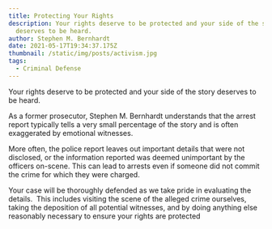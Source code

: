 ```yaml
---
title: Protecting Your Rights
description: Your rights deserve to be protected and your side of the story
  deserves to be heard.
author: Stephen M. Bernhardt
date: 2021-05-17T19:34:37.175Z
thumbnail: /static/img/posts/activism.jpg
tags:
  - Criminal Defense
---
```

Your rights deserve to be protected and your side of the story deserves to be heard.

As a former prosecutor, Stephen M. Bernhardt understands that the arrest report typically tells a very small percentage of the story and is often exaggerated by emotional witnesses.

More often, the police report leaves out important details that were not disclosed, or the information reported was deemed unimportant by the officers on-scene. This can lead to arrests even if someone did not commit the crime for which they were charged.

Your case will be thoroughly defended as we take pride in evaluating the details.  This includes visiting the scene of the alleged crime ourselves, taking the deposition of all potential witnesses, and by doing anything else reasonably necessary to ensure your rights are protected